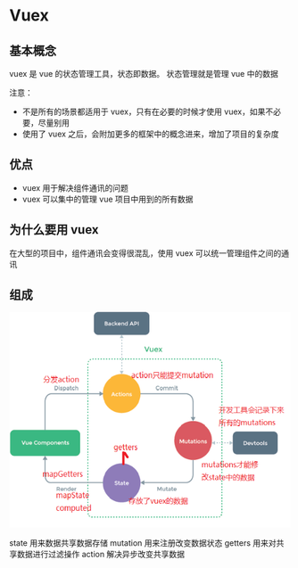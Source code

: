 # Vuex

## 基本概念

vuex 是 vue 的状态管理工具，状态即数据。 状态管理就是管理 vue 中的数据

注意：

- 不是所有的场景都适用于 vuex，只有在必要的时候才使用 vuex，如果不必要，尽量别用
- 使用了 vuex 之后，会附加更多的框架中的概念进来，增加了项目的复杂度

## 优点

- vuex 用于解决组件通讯的问题
- vuex 可以集中的管理 vue 项目中用到的所有数据

## 为什么要用 vuex

在大型的项目中，组件通讯会变得很混乱，使用 vuex 可以统一管理组件之间的通讯

## 组成

![vuex](images/vuex.png)

state 用来数据共享数据存储
mutation 用来注册改变数据状态
getters 用来对共享数据进行过滤操作
action 解决异步改变共享数据
